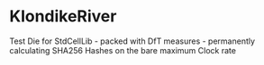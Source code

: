 # KlondikeRiver
Test Die for StdCellLib - packed with DfT measures - permanently calculating SHA256 Hashes on the bare maximum Clock rate
